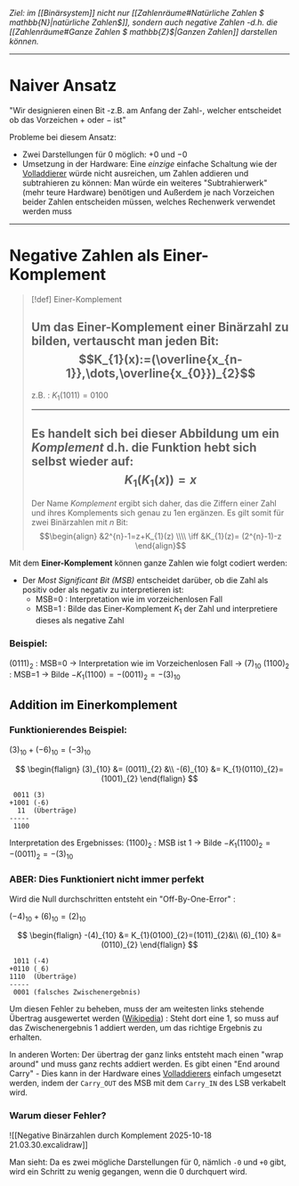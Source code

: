 *Ziel: im [[Binärsystem]] nicht nur [[Zahlenräume#Natürliche Zahlen $ mathbb{N}|natürliche Zahlen$]], sondern auch negative Zahlen -d.h. die [[Zahlenräume#Ganze Zahlen $ mathbb{Z}$|Ganzen Zahlen]] darstellen können.*

---
# Naiver Ansatz

"Wir designieren einen Bit -z.B. am Anfang der Zahl-, welcher entscheidet ob das Vorzeichen $+$ oder $-$ ist"

Probleme bei diesem Ansatz:
- Zwei Darstellungen für $0$ möglich: $+0$ und $-0$
- Umsetzung in der Hardware: Eine *einzige* einfache Schaltung wie der [Volladdierer](https://de.wikipedia.org/wiki/Volladdierer) würde nicht ausreichen, um Zahlen addieren und subtrahieren zu können: Man würde ein weiteres "Subtrahierwerk" (mehr teure Hardware) benötigen und Außerdem je nach Vorzeichen beider Zahlen entscheiden müssen, welches Rechenwerk verwendet werden muss

---
# Negative Zahlen als Einer-Komplement

>[!def] Einer-Komplement
> 
> Um das **Einer-Komplement** einer Binärzahl zu bilden, vertauscht man jeden Bit:
> $$K_{1}(x):=(\overline{x_{n-1}},\dots,\overline{x_{0}})_{2}$$
> ---
> 
> z.B. : $K_{1}(1011)=0100$
> 
> ---
> Es handelt sich bei dieser Abbildung um ein *Komplement* d.h. die Funktion hebt sich selbst wieder auf:
> $$K_{1}(K_{1}(x))=x$$
> ---
> Der Name *Komplement* ergibt sich daher, das die Ziffern einer Zahl und ihres Komplements sich genau zu $1$en ergänzen. Es gilt somit für zwei Binärzahlen mit $n$ Bit:
> $$\begin{align} &2^{n}-1=z+K_{1}(z) \\\\ \iff &K_{1}(z)= (2^{n}-1)-z
\end{align}$$

Mit dem **Einer-Komplement** können ganze Zahlen wie folgt codiert werden:
- Der *Most Significant Bit (MSB)* entscheidet darüber, ob die Zahl als positiv oder als negativ zu interpretieren ist:
	- MSB=0 : Interpretation wie im vorzeichenlosen Fall
	- MSB=1 : Bilde das Einer-Komplement $K_{1}$ der Zahl und interpretiere dieses als negative Zahl

### Beispiel:
$(0111)_{2}$ : MSB=0 $\to$ Interpretation wie im Vorzeichenlosen Fall $\to$ $(7)_{10}$
$(1100)_{2}$ : MSB=1 $\to$ Bilde $-K_{1}(1100)=-(0011)_{2}=-(3)_{10}$

## Addition im Einerkomplement
### Funktionierendes Beispiel:
$(3)_{10}+(-6)_{10}=(-3)_{10}$

$$
\begin{flalign}
(3)_{10} &= (0011)_{2} &\\
-(6)_{10} &= K_{1}(0110)_{2}=(1001)_{2}
\end{flalign}
$$

```
 0011 (3)
+1001 (-6)
  11  (Überträge)
-----
 1100 
```

Interpretation des Ergebnisses:
$(1100)_{2}$ : MSB ist $1$ $\to$ Bilde $-K_{1}(1100)_{2}=-(0011)_{2}=-(3)_{10}$

### ABER: Dies Funktioniert nicht immer perfekt
Wird die Null durchschritten entsteht ein "Off-By-One-Error" :

$(-4)_{10}+(6)_{10}=(2)_{10}$

$$
\begin{flalign}
-(4)_{10} &= K_{1}(0100)_{2}=(1011)_{2}&\\
 (6)_{10} &= (0110)_{2}
\end{flalign}
$$
```
 1011 (-4)
+0110 ( 6)
1110  (Überträge)
-----
 0001 (falsches Zwischenergebnis)
```

Um diesen Fehler zu beheben, muss der am weitesten links stehende Übertrag ausgewertet werden ([Wikipedia](https://de.wikipedia.org/wiki/Einerkomplement#:~:text=Die%200001%20st%C3%BCnde%20f%C3%BCr%20%2B1%2C%20nicht%20f%C3%BCr%20%2B2.%20Damit%20ein%20korrektes%20Ergebnis%20erscheint%2C%20muss%20der%20am%20weitesten%20links%20stehende%20%C3%9Cbertrag%20ausgewertet%20werden%20(hier%201)%20und%20ggf.%20das%20Ergebnis%20um%201%20erh%C3%B6ht%20werden.%20Mit%20anderen%20Worten%20muss%20der%20%C3%9Cbertrag%20noch%20zum%20Zwischenergebnis%20hinzuaddiert%20werden%3A)) : Steht dort eine $1$, so muss auf das Zwischenergebnis $1$ addiert werden, um das richtige Ergebnis zu erhalten.

In anderen Worten: Der übertrag der ganz links entsteht mach einen "wrap around" und muss ganz rechts addiert werden.  Es gibt einen "End around Carry" - Dies kann in der Hardware eines [Volladdierers](https://de.wikipedia.org/wiki/Volladdierer)  einfach umgesetzt werden, indem der `Carry_OUT` des MSB mit dem `Carry_IN` des LSB verkabelt wird.

### Warum dieser Fehler?
![[Negative Binärzahlen durch Komplement 2025-10-18 21.03.30.excalidraw]]

Man sieht: Da es zwei mögliche Darstellungen für $0$, nämlich `-0` und `+0` gibt, wird ein Schritt zu wenig gegangen, wenn die $0$ durchquert wird.
